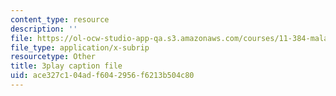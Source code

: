 ```yaml
---
content_type: resource
description: ''
file: https://ol-ocw-studio-app-qa.s3.amazonaws.com/courses/11-384-malaysia-sustainable-cities-practicum-spring-2018/ace327c104adf6042956f6213b504c80_WFbNs3fZJAo.srt
file_type: application/x-subrip
resourcetype: Other
title: 3play caption file
uid: ace327c1-04ad-f604-2956-f6213b504c80
---
```

